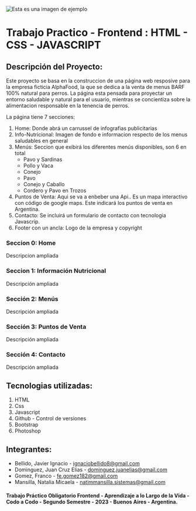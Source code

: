 ![Esta es una imagen de ejemplo](https://github.com/natimmansilla/TPO-AlphaFood/blob/main/image%20add%20README.md/Banner2.png)

# Trabajo Practico - Frontend : HTML - CSS - JAVASCRIPT

## Descripción del Proyecto:
Este proyecto se basa en la construccion de una página web resposive para la empresa ficticia AlphaFood, la que se dedica a la venta de menus BARF 100% natural para perros. La página esta pensada para proyectar un entorno saludable y natural para el usuario, mientras se concientiza sobre la alimentacion responsable en la tenencia de perros.

La página tiene 7 secciones:
  1. Home: Donde abrá un carrussel de infografias publicitarias
  2. Info-Nutricional: Imagen de fondo e informacion respecto de los menus saludables en general
  3. Menús: Seccion que exibirá los diferentes menús disponibles, son 6 en total
     * Pavo y Sardinas
     * Pollo y Vaca
     * Conejo
     * Pavo
     * Conejo y Caballo
     * Cordero y Pavo en Trozos
  5. Puntos de Venta: Aqui se va a enbeber una Api.. Es un mapa interactivo con código de google maps. Este indicará los puntos de venta en Argentina.
  6. Contacto: Se incluirá un formulario de contacto con tecnologia Javascrip.
  7. Footer con un ancla: Logo de la empresa y copyright

### Seccion 0: Home
Descripcion ampliada

### Seccion 1: Información Nutricional
Descripción ampliada

### Sección 2: Menús
Descripción ampliada

### Sección 3: Puntos de Venta
Descripción ampliada

### Sección 4: Contacto
Descripción ampliada


## Tecnologias utilizadas: 
1. HTML
2. Css
3. Javascript
4. Github - Control de versiones
5. Bootstrap
6. Photoshop

## Integrantes:
* Bellido, Javier Ignacio - ignaciobellido8@gmail.com
* Dominguez, Juan Cruz Elias - dominguez.juanelias@gmail.com
* Gomez, Franco - fe.gomez182@gmail.com
* Mansilla, Natalia Micaela - natimmansilla.sistemas@gmail.com

#### Trabajo Práctico Obligatorio Frontend - Aprendizaje a lo Largo de la Vida - Codo a Codo - Segundo Semestre - 2023 - Buenos Aires - Argentina.
